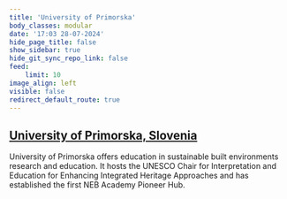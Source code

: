 ```yaml
---
title: 'University of Primorska'
body_classes: modular
date: '17:03 28-07-2024'
hide_page_title: false
show_sidebar: true
hide_git_sync_repo_link: false
feed:
    limit: 10
image_align: left
visible: false
redirect_default_route: true
---
```


## [University of Primorska, Slovenia](https://www.upr.si/en)

University of Primorska offers education in sustainable built environments research and education. It hosts the UNESCO Chair for Interpretation and Education for Enhancing Integrated Heritage Approaches and has established the first NEB Academy Pioneer Hub.